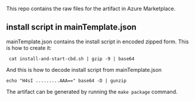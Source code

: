 This repo contains the raw files for the artifact in Azure Marketplace.

## install script in mainTemplate.json

mainTemplate.json contains the install script in encoded zipped form. This is how to create it:

```
 cat install-and-start-cbd.sh | gzip -9 | base64
```

And this is how to decode install script from mainTemplate.json
```
echo "H4sI .........AAA==" base64 -D | gunzip
```

The artifact can be generated by running the `make package` command.
